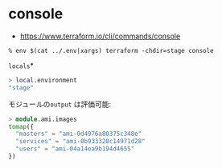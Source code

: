 # console

- https://www.terraform.io/cli/commands/console


~~~bas
% env $(cat ../.env|xargs) terraform -chdir=stage console
~~~

`locals`*

~~~tf
> local.environment
"stage"
~~~


モジュールの`output` は評価可能:

~~~tf
> module.ami.images
tomap({
  "masters" = "ami-0d4976a80375c348e"
  "services" = "ami-0b933320c14971d28"
  "users" = "ami-04a14ea9b194d4655"
})
~~~